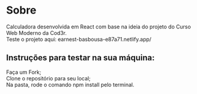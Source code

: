 
<h1>Sobre</h1>
Calculadora desenvolvida em React com base na ideia do projeto do Curso Web Moderno da Cod3r.</br>
Teste o projeto aqui: <a>earnest-basbousa-e87a71.netlify.app/</a>

<h2>Instruções para testar na sua máquina:</h2>
Faça um Fork;</br>
Clone o repositório para seu local;</br>
Na pasta, rode o comando npm install pelo terminal.
